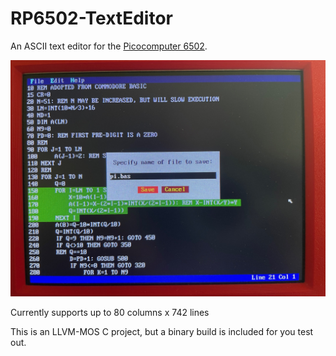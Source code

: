 # RP6502-TextEditor
An ASCII text editor for the [Picocomputer 6502](https://picocomputer.github.io/).

<img src="TE.jpg" width="800px"/> 

Currently supports up to 80 columns x 742 lines

This is an LLVM-MOS C project, but a binary build is included for you test out.
